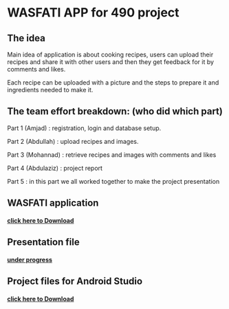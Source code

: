 <h1>WASFATI APP for 490 project</h1>


<h2>The idea</h2>
Main idea of application is about cooking recipes, users can upload their recipes and share it with 
other users and then they get feedback for it by comments and likes.

Each recipe can be uploaded with a picture and the steps to prepare it and ingredients needed to make it.


<h2>The team effort breakdown: (who did which part)</h2>

Part 1 (Amjad)    : registration, login and database setup.

Part 2 (Abdullah) : upload recipes and images.

Part 3 (Mohannad)  : retrieve recipes and images with comments and likes

Part 4 (Abdulaziz) : project report

Part 5 : in this part we all worked together to make the project presentation


<h2>WASFATI application</h2>
<h4><a href="https://drive.google.com/file/d/1YVSzBSAYCnVw_zCkTxlmWHS783-iB0Q-/view?usp=sharing">click here to Download</a></h4>


<h2>Presentation file</h2>
<h4><a href="https://drive.google.com/file/d/1YVSzBSAYCnVw_zCkTxlmWHS783-iB0Q-/view?usp=sharing">under progress</a></h4>


<h2>Project files for Android Studio</h2>
<h4><a href="https://drive.google.com/file/d/1X1xBdLBD48We1TdwOJDDQTM6R6wQwNba/view?usp=sharing">click here to Download</a></h4>
